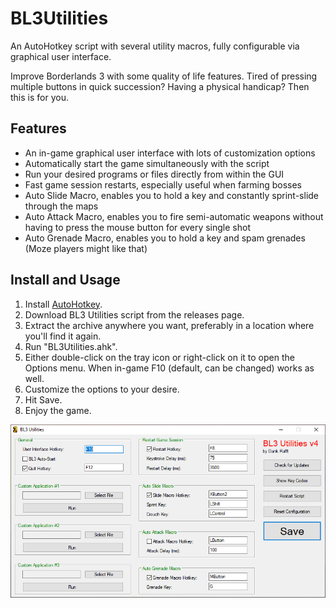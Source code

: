 # BL3Utilities
An AutoHotkey script with several utility macros, fully configurable via graphical user interface.

Improve Borderlands 3 with some quality of life features. Tired of pressing multiple buttons in quick succession? Having a physical handicap? Then this is for you.

## Features
* An in-game graphical user interface with lots of customization options
* Automatically start the game simultaneously with the script
* Run your desired programs or files directly from within the GUI
* Fast game session restarts, especially useful when farming bosses
* Auto Slide Macro, enables you to hold a key and constantly sprint-slide through the maps
* Auto Attack Macro, enables you to fire semi-automatic weapons without having to press the mouse button for every single shot
* Auto Grenade Macro, enables you to hold a key and spam grenades (Moze players might like that)

## Install and Usage
1. Install [AutoHotkey](https://www.autohotkey.com/).
2. Download BL3 Utilities script from the releases page.
3. Extract the archive anywhere you want, preferably in a location where you'll find it again.
4. Run "BL3Utilities.ahk".
5. Either double-click on the tray icon or right-click on it to open the Options menu. When in-game F10 (default, can be changed) works as well.
6. Customize the options to your desire.
7. Hit Save.
8. Enjoy the game.

![](https://github.com/DankRafft/BL3Utilities/blob/master/img/gui.png)
